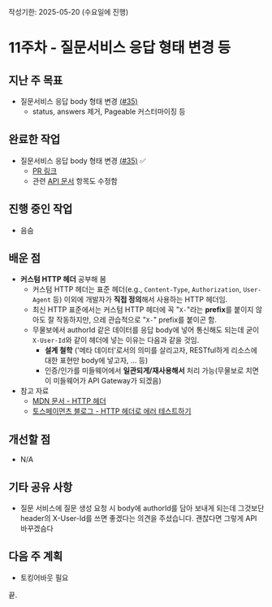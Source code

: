 작성기한: 2025-05-20 (수요일에 진행)

# 11주차 - 질문서비스 응답 형태 변경 등

## 지난 주 목표
* 질문서비스 응답 body 형태 변경 [(#35)](https://github.com/A-OverFlow/mmb-question-service/issues/35)
  * status, answers 제거, Pageable 커스터마이징 등

## 완료한 작업
* 질문서비스 응답 body 형태 변경 [(#35)](https://github.com/A-OverFlow/mmb-question-service/issues/35) ✅
  * [PR 링크](https://github.com/A-OverFlow/mmb-question-service/pull/36)
  * 관련 [API 문서](https://github.com/A-OverFlow/mmb-docs/commit/3d03db56739ad0b9dae6eba5f9cdb049017fc639) 항목도 수정함

## 진행 중인 작업
* 음슴
 
## 배운 점
* **커스텀 HTTP 헤더** 공부해 봄
  * 커스텀 HTTP 헤더는 표준 헤더(e.g., `Content-Type`, `Authorization`, `User-Agent` 등) 이외에 개발자가 **직접 정의**해서 사용하는 HTTP 헤더임.
  * 최신 HTTP 표준에서는 커스텀 HTTP 헤더에 꼭 "`X-`"라는 **prefix**를 붙이지 않아도 잘 작동하지만, 으레 관습적으로 "`X-`" prefix를 붙이곤 함.
  * 무물보에서 authorId 같은 데이터를 응답 body에 넣어 통신해도 되는데 굳이 `X-User-Id`와 같이 헤더에 넣는 이유는 다음과 같을 것임.
    * **설계 철학** ('메타 데이터'로서의 의미를 살리고자, RESTful하게 리소스에 대한 표현만 body에 넣고자, ... 등)
    * 인증/인가를 미들웨어에서 **일관되게/재사용해서** 처리 가능(무물보로 치면 이 미들웨어가 API Gateway가 되겠음)
* 참고 자료
  * [MDN 문서 - HTTP 헤더](https://developer.mozilla.org/ko/docs/Web/HTTP/Reference/Headers)
  * [토스페이먼츠 블로그 - HTTP 헤더로 에러 테스트하기](https://www.tosspayments.com/blog/articles/dev-7)

## 개선할 점
* N/A
 
## 기타 공유 사항
* 질문 서비스에 질문 생성 요청 시 body에 authorId를 담아 보내게 되는데 그것보단 header의 X-User-Id를 쓰면 좋겠다는 의견을 주셨습니다. 괜찮다면 그렇게 API 바꾸겠슴다

## 다음 주 계획
* 토킹어바웃 필요

끝.
